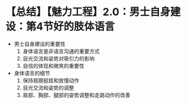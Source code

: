 # 【总结】【魅力工程】2.0：男士自身建设：第4节好的肢体语言

-   男士自身建设的重要性
    1.  身体语言是非语言沟通的重要方式
    2.  目光交流和姿势对吸引力的影响
    3.  自信的体现和微笑的重要性
-   身体语言的细节
    1.  保持肩膀挺拔和放慢动作
    2.  目光交流和姿势的调整
    3.  肩部、胸部、腿部的姿势调整和走路动作的改善